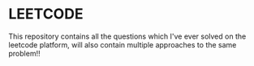 # LEETCODE
This repository contains all the questions which I've ever solved on the leetcode platform, will also contain multiple approaches to the same problem!!
